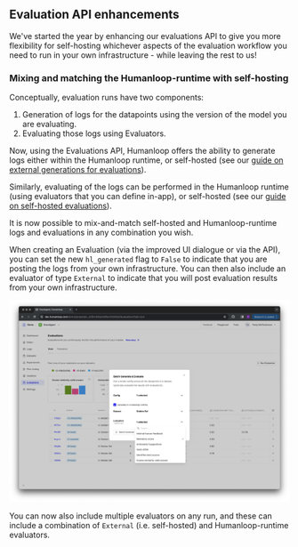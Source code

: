 ## Evaluation API enhancements

We've started the year by enhancing our evaluations API to give you more flexibility for self-hosting whichever aspects of the evaluation workflow you need to run in your own infrastructure - while leaving the rest to us!

### Mixing and matching the Humanloop-runtime with self-hosting

Conceptually, evaluation runs have two components: 

1. Generation of logs for the datapoints using the version of the model you are evaluating.
2. Evaluating those logs using Evaluators.

Now, using the Evaluations API, Humanloop offers the ability to generate logs either within the Humanloop runtime, or self-hosted (see our [guide on external generations for evaluations](/docs/evaluating-externally-generated-logs)). 

Similarly, evaluating of the logs can be performed in the Humanloop runtime (using evaluators that you can define in-app), or self-hosted (see our [guide on self-hosted evaluations](/docs/self-hosted-evaluations)). 

It is now possible to mix-and-match self-hosted and Humanloop-runtime logs and evaluations in any combination you wish. 

When creating an Evaluation (via the improved UI dialogue or via the API), you can set the new `hl_generated` flag to `False` to indicate that you are posting the logs from your own infrastructure. You can then also include an evaluator of type `External` to indicate that you will post evaluation results from your own infrastructure. 

<img src="../../../assets/images/6a8a210-Screenshot_2024-01-12_at_16.22.58.png" />


You can now also include multiple evaluators on any run, and these can include a combination of `External` (i.e. self-hosted) and Humanloop-runtime evaluators.